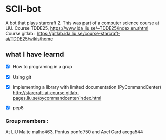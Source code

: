 # SCII-bot

A bot that plays starcraft 2.
This was part of a computer science course at LiU.
Course TDDE25, https://www.ida.liu.se/~TDDE25/index.en.shtml
Course gitlab : https://gitlab.ida.liu.se/course-starcraft-ai/TDDE25/wikis/home

## what I have learnd

- [x] How to programing in a grup 
- [x] Using git 
- [x] Implementing a library with limited documentation (PyCommandCenter) http://starcraft-ai-course.gitlab-pages.liu.se/pycommandcenter/index.html
- [x] pep8


### Group members :

At LiU
Malte malhe463, Pontus ponfo750 and Axel Gard axega544
